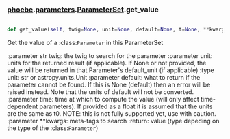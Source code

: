 ### [phoebe](phoebe.md).[parameters](phoebe.parameters.md).[ParameterSet](phoebe.parameters.ParameterSet.md).get_value

```py

def get_value(self, twig=None, unit=None, default=None, t=None, **kwargs)

```



Get the value of a :class:`Parameter` in this ParameterSet

:parameter str twig: the twig to search for the parameter
:parameter unit: units for the returned result (if
    applicable).  If None or not provided, the value will
    be returned in that Parameter's default_unit (if
    applicable)
:type unit: str or astropy.units.Unit
:parameter default: what to return if the parameter cannot be found.
    If this is None (default) then an error will be raised instead.
    Note that the units of default will not be converted.
:parameter time: time at which to compute the
    value (will only affect time-dependent parameters).  If provided
    as a float it is assumed that the units are the same as t0.
    NOTE: this is not fully supported yet, use with caution.
:parameter **kwargs: meta-tags to search
:return: value (type depeding on the type of the :class:`Parameter`)

